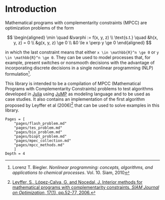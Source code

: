 # Introduction

Mathematical programs with complementarity constraints (MPCC) are optimization problems of the form
```math
    \begin{aligned}
    \min \quad &\varphi := f(x, y, z) \\
    \text{s.t.} \quad &h(x, y, z) = 0 \\
    &g(x, y, z) \ge 0 \\
    &0 \le x \perp y \ge 0
    \end{aligned}  
```
in which the last constraint means that either ``x \in \mathbb{R}^n \ge 0`` or ``y \in \mathbb{R}^n \ge 0``. They can be used to model processes that, for example, present switches or nonsmooth decisions with the advantage of incorporating discrete decisions in a single nonlinear programming (NLP) formulation[^1]. 

[^1]:  Lorenz T. Biegler. _Nonlinear programming: concepts, algorithms, and applications to chemical processes_. Vol. 10. Siam, 2010

This library is intended to be a compilation of MPCC (Mathematical Programs with Complementarity Constraints) problems to test algorithms developed in [Julia](https://julialang.org) using [JuMP](https://jump.dev/JuMP.jl/stable/) as modeling language and to be used as case studies. It also contains an implementation of the first algorithm proposed by Leyffer et al (2006)[^2] that can be used to solve examples in this library.

[^2]: [Leyffer, S., López-Calva, G. and Nocedal, J. Interior methods for mathematical programs with complementarity constraints. _SIAM Journal on Optimization_, 17(1), pp.52-77, 2006.](https://epubs.siam.org/doi/abs/10.1137/040621065)

```@contents 
Pages = [
    "pages/flash_problem.md"
    "pages/tes_problem.md"
    "pages/bio_problem.md"
    "pages/biopt_problem.md"
    "pages/mpec_collection.md"
    "pages/mpcc_methods.md"
    ]
Depth = 4
```
